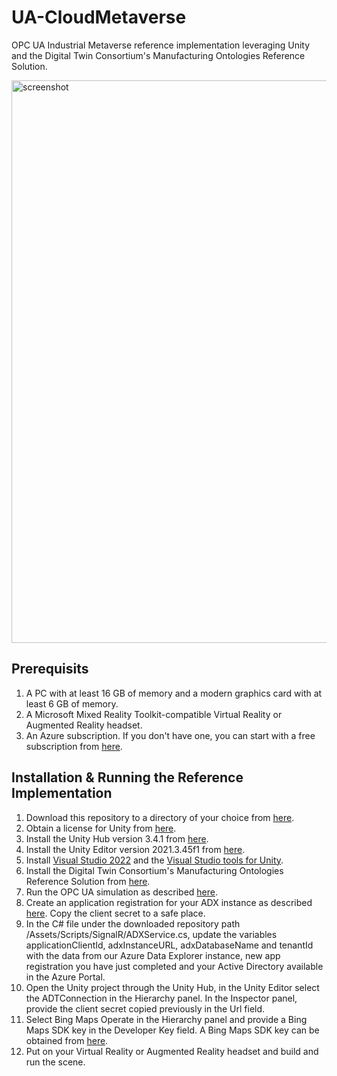 # UA-CloudMetaverse

OPC UA Industrial Metaverse reference implementation leveraging Unity and the Digital Twin Consortium's Manufacturing Ontologies Reference Solution.

<img src="Docs/metaverse.png" alt="screenshot" width="900" />

## Prerequisits

1. A PC with at least 16 GB of memory and a modern graphics card with at least 6 GB of memory.
1. A Microsoft Mixed Reality Toolkit-compatible Virtual Reality or Augmented Reality headset.
1. An Azure subscription. If you don't have one, you can start with a free subscription from [here](https://azure.microsoft.com/en-us/free).

## Installation & Running the Reference Implementation

1. Download this repository to a directory of your choice from [here](https://github.com/OPCFoundation/UA-CloudMetaverse/archive/refs/heads/main.zip).
1. Obtain a license for Unity from [here](https://store.unity.com/compare-plans).
1. Install the Unity Hub version 3.4.1 from [here](https://unity.com/download#how-get-started).
1. Install the Unity Editor version 2021.3.45f1 from [here](https://learn.unity.com/tutorial/install-the-unity-hub-and-editor).
1. Install [Visual Studio 2022](https://visualstudio.microsoft.com/downloads/) and the [Visual Studio tools for Unity](https://learn.microsoft.com/en-us/visualstudio/gamedev/unity/get-started/getting-started-with-visual-studio-tools-for-unity).
1. Install the Digital Twin Consortium's Manufacturing Ontologies Reference Solution from [here](https://github.com/digitaltwinconsortium/ManufacturingOntologies#installation-of-production-line-simulation-and-cloud-services).
1. Run the OPC UA simulation as described [here](https://github.com/digitaltwinconsortium/ManufacturingOntologies#running-the-production-line-simulation).
1. Create an application registration for your ADX instance as described [here](https://docs.microsoft.com/en-us/azure/data-explorer/provision-azure-ad-app). Copy the client secret to a safe place.
1. In the C# file under the downloaded repository path /Assets/Scripts/SignalR/ADXService.cs, update the variables applicationClientId, adxInstanceURL, adxDatabaseName and tenantId with the data from our Azure Data Explorer instance, new app registration you have just completed and your Active Directory available in the Azure Portal.
1. Open the Unity project through the Unity Hub, in the Unity Editor select the ADTConnection in the Hierarchy panel. In the Inspector panel, provide the client secret copied previously in the Url field.
1. Select Bing Maps Operate in the Hierarchy panel and provide a Bing Maps SDK key in the Developer Key field. A Bing Maps SDK key can be obtained from [here](https://www.bingmapsportal.com/).
1. Put on your Virtual Reality or Augmented Reality headset and build and run the scene.


